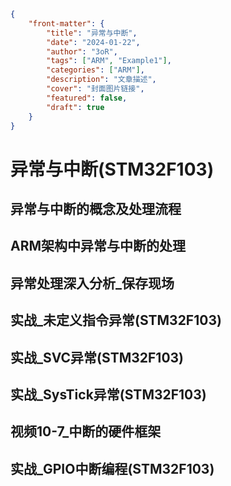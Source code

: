```json
{
    "front-matter": {
        "title": "异常与中断",
        "date": "2024-01-22",
        "author": "3oR",
        "tags": ["ARM", "Example1"],
        "categories": ["ARM"],
        "description": "文章描述",
        "cover": "封面图片链接",
        "featured": false, 
        "draft": true 
	}
}
```

# 异常与中断(STM32F103)

## 异常与中断的概念及处理流程

## ARM架构中异常与中断的处理

## 异常处理深入分析_保存现场

## 实战_未定义指令异常(STM32F103)

## 实战_SVC异常(STM32F103)

## 实战_SysTick异常(STM32F103)

## 视频10-7_中断的硬件框架

## 实战_GPIO中断编程(STM32F103)
